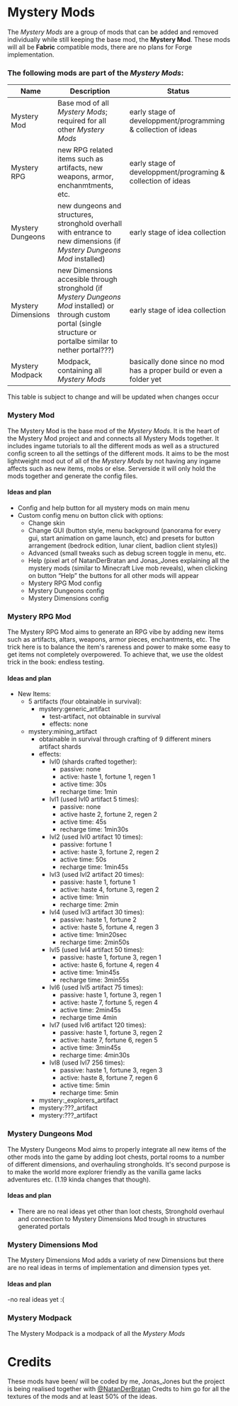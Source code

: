 # Mystery Mods
The *Mystery Mods* are a group of mods that can be added and removed individually while still keeping the base mod, the **Mystery Mod**.
These mods will all be **Fabric** compatible mods, there are no plans for Forge implementation.
### The following mods are part of the *Mystery Mods*:
| Name | Description | Status |
| --- | --- | --- |
| Mystery Mod | Base mod of all *Mystery Mods*; required for all other *Mystery Mods* | early stage of developpment/programming & collection of ideas |
| Mystery RPG | new RPG related items such as artifacts, new weapons, armor, enchanmtments, etc. | early stage of developpment/programing & collection of ideas
| Mystery Dungeons | new dungeons and structures, stronghold overhall with entrance to new dimensions (if *Mystery Dungeons Mod* installed) | early stage of idea collection |
| Mystery Dimensions | new Dimensions accesible through stronghold (if *Mystery Dungeons Mod* installed) or through custom portal (single structure or portalbe similar to nether portal???) | early stage of idea collection |
| Mystery Modpack | Modpack, containing all *Mystery Mods* | basically done since no mod has a proper build or even a folder yet |

This table is subject to change and will be updated when changes occur

### Mystery Mod
The Mystery Mod is the base mod of the *Mystery Mods*. It is the heart of the Mystery Mod project and and connects all Mystery Mods together. It includes ingame tutorials to all the different mods as well as a structured config screen to all the settings of the different mods. It aims to be the most lightweight mod out of all of the *Mystery Mods* by not having any ingame affects such as new items, mobs or else. Serverside it will only hold the mods together and generate the config files.

#### Ideas and plan
- Config and help button for all mystery mods on main menu
- Custom config menu on button click with options:
	- Change skin
	- Change GUI (button style, menu background (panorama for every gui, start animation on game launch, etc) and presets for button arrangement (bedrock edition, lunar client, badlion client styles))
	- Advanced (small tweaks such as debug screen toggle in menu, etc.
	- Help (pixel art of NatanDerBratan and Jonas_Jones explaining all the mystery mods (similar to Minecraft Live mob reveals), when clicking on button “Help” the buttons for all other mods will appear
	- Mystery RPG Mod config
	- Mystery Dungeons config
	- Mystery Dimensions config

### Mystery RPG Mod
The Mystery RPG Mod aims to generate an RPG vibe by adding new items such as artifacts, altars, weapons, armor pieces, enchantments, etc. The trick here is to balance the item's rareness and power to make some easy to get items not completely overpowered. To achieve that, we use the oldest trick in the book: endless testing.

#### Ideas and plan
- New Items:
	- 5 artifacts (four obtainable in survival):
		- mystery:generic_artifact
			- test-artifact, not obtainable in survival
			- effects: none
	- mystery:mining_artifact
		- obtainable in survival through crafting of 9 different miners artifact shards
		- effects:
			- lvl0 (shards crafted together):
				- passive: none
				- active: haste 1, fortune 1, regen 1
				- active time: 30s
				- recharge time: 1min
			- lvl1 (used lvl0 artifact 5 times):
				- passive: none
				- active haste 2, fortune 2, regen 2
				- active time: 45s
				- recharge time: 1min30s
			- lvl2 (used lvl0 artifact 10 times):
				- passive: fortune 1
				- active: haste 3, fortune 2, regen 2
				- active time: 50s
				- recharge time: 1min45s
			- lvl3 (used lvl2 artifact 20 times):
				- passive: haste 1, fortune 1
				- active: haste 4, fortune 3, regen 2
				- active time: 1min
				- recharge time: 2min
			- lvl4 (used lvl3 artifact 30 times):
				- passive: haste 1, fortune 2
				- active: haste 5, fortune 4, regen 3
				- active time: 1min20sec
				- recharge time: 2min50s
			- lvl5 (used lvl4 artifact 50 times):
				- passive: haste 1, fortune 3, regen 1
				- active: haste 6, fortune 4, regen 4
				- active time: 1min45s
				- recharge time: 3min55s
			- lvl6 (used lvl5 artifact 75 times):
				- passive: haste 1, fortune 3, regen 1
				- active: haste 7, fortune 5, regen 4
				- active time: 2min45s
				- recharge time 4min
			- lvl7 (used lvl6 artifact 120 times):
				- passive: haste 1, fortune 3, regen 2
				- active: haste 7, fortune 6, regen 5
				- active time: 3min45s
				- recharge time: 4min30s
			- lvl8 (used lvl7 256 times):
				- passive: haste 1, fortune 3, regen 3
				- active: haste 8, fortune 7, regen 6
				- active time: 5min
				- recharge time: 5min
		- mystery:_explorers_artifact
		- mystery:???_artifact
		- mystery:???_artifact

### Mystery Dungeons Mod
The Mystery Dungeons Mod aims to properly integrate all new items of the other mods into the game by adding loot chests, portal rooms to a number of different dimensions, and overhauling strongholds. It's second purpose is to make the world more explorer friendly as the vanilla game lacks adventures etc. (1.19 kinda changes that though).

#### Ideas and plan
- There are no real ideas yet other than loot chests, Stronghold overhaul and connection to Mystery Dimensions Mod trough in structures generated portals

### Mystery Dimensions Mod
The Mystery Dimensions Mod adds a variety of new Dimensions but there are no real ideas in terms of implementation and dimension types yet.

#### Ideas and plan
-no real ideas yet :(

### Mystery Modpack
The Mystery Modpack is a modpack of all the *Mystery Mods* 
# Credits
These mods have been/ will be coded by me, Jonas_Jones but the project is being realised together with [@NatanDerBratan](https://www.github.com/NatanDerBratan)
Credts to him go for all the textures of the mods and at least 50% of the ideas.
